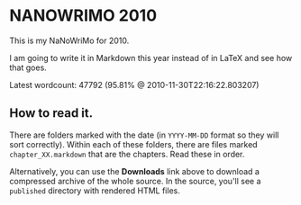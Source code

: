 NANOWRIMO 2010
==============
This is my NaNoWriMo for 2010.

I am going to write it in Markdown this year instead of in LaTeX and see
how that goes.

Latest wordcount: 47792 (95.81% @ 2010-11-30T22:16:22.803207)

## How to read it.

There are folders marked with the date (in `YYYY-MM-DD` format so they will sort correctly).
Within each of these folders, there are files marked `chapter_XX.markdown` that are the chapters.
Read these in order.

Alternatively, you can use the **Downloads** link above to download a compressed archive of the
whole source.  In the source, you'll see a `published` directory with rendered HTML files.

